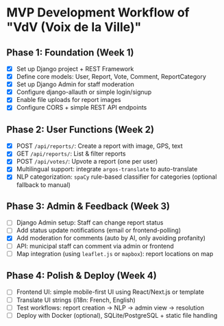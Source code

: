 # MVP Development Workflow of "VdV (Voix de la Ville)"

## Phase 1: Foundation (Week 1)

- [x] Set up Django project + REST Framework  
- [x] Define core models: User, Report, Vote, Comment, ReportCategory  
- [x] Set up Django Admin for staff moderation  
- [x] Configure django-allauth or simple login/signup  
- [x] Enable file uploads for report images  
- [x] Configure CORS + simple REST API endpoints  

## Phase 2: User Functions (Week 2)

- [x] POST `/api/reports/`: Create a report with image, GPS, text  
- [x] GET `/api/reports/`: List & filter reports  
- [x] POST `/api/votes/`: Upvote a report (one per user)  
- [x] Multilingual support: integrate `argos-translate` to auto-translate  
- [x] NLP categorization: `spaCy` rule-based classifier for categories (optional fallback to manual)  

## Phase 3: Admin & Feedback (Week 3)

- [ ] Django Admin setup: Staff can change report status  
- [ ] Add status update notifications (email or frontend-polling)  
- [x] Add moderation for comments (auto by AI, only avoiding profanity)  
- [ ] API: municipal staff can comment via admin or frontend  
- [ ] Map integration (using `leaflet.js` or `mapbox`): report locations on map  

## Phase 4: Polish & Deploy (Week 4)

- [ ] Frontend UI: simple mobile-first UI using React/Next.js or template  
- [ ] Translate UI strings (i18n: French, English)  
- [ ] Test workflows: report creation → NLP → admin view → resolution  
- [ ] Deploy with Docker (optional), SQLite/PostgreSQL + static file handling
